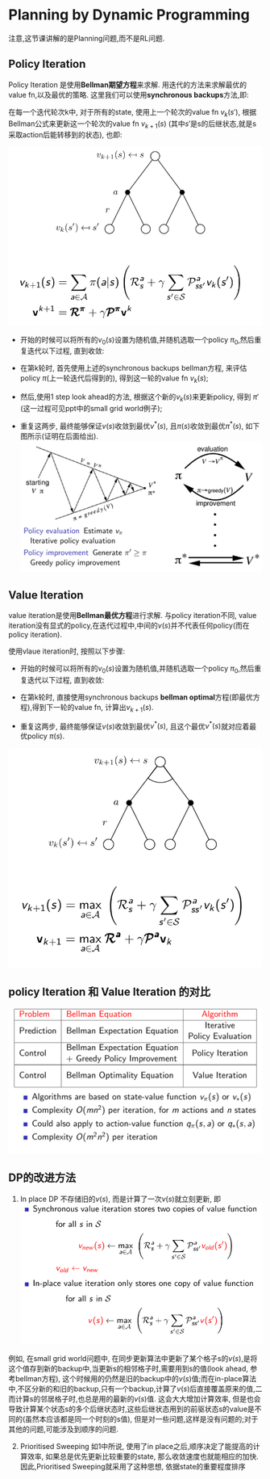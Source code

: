 #  Planning by Dynamic Programming

注意,这节课讲解的是Planning问题,而不是RL问题.

## Policy Iteration

Policy Iteration 是使用**Bellman期望方程**来求解. 用迭代的方法来求解最优的value fn,以及最优的策略.
这里我们可以使用**synchronous backups**方法,即:

在每一个迭代轮次k中, 对于所有的state, 使用上一个轮次的value fn $v_k(s')$, 根据Bellman公式来更新这一个轮次的value fn $v_{k+1}(s)$ (其中$s'$是s的后继状态,就是s采取action后能转移到的状态), 也即:

![title](https://raw.githubusercontent.com/HViktorTsoi/gitnote-image/master/gitnote/2019/05/28/1558975694364-1558975694365.png)

- 开始的时候可以将所有的$v_0(s)$设置为随机值,并随机选取一个policy  $\pi_0$,然后重复迭代以下过程, 直到收敛:

- 在第k轮时, 首先使用上述的synchronous backups bellman方程, 来评估policy $\pi$(上一轮迭代后得到的), 得到这一轮的value fn $v_k(s)$;

- 然后,使用1 step look ahead的方法, 根据这个新的$v_k(s)$来更新policy, 得到 $\pi'$(这一过程可见ppt中的small grid world例子);

- 重复这两步, 最终能够保证$v(s)$收敛到最优$v^*(s)$, 且$\pi(s)$收敛到最优$\pi^*(s)$, 如下图所示(证明在后面给出).
![title](https://raw.githubusercontent.com/HViktorTsoi/gitnote-image/master/gitnote/2019/05/28/1558976217618-1558976217623.png)

## Value Iteration

value iteration是使用**Bellman最优方程**进行求解.
与policy iteration不同, value iteration没有显式的policy,在迭代过程中,中间的$v(s)$并不代表任何policy(而在policy iteration).

使用vlaue iteration时, 按照以下步骤:

- 开始的时候可以将所有的$v_0(s)$设置为随机值,并随机选取一个policy  $\pi_0$,然后重复迭代以下过程, 直到收敛:

- 在第k轮时, 直接使用synchronous backups **bellman optimal**方程(即最优方程),得到下一轮的value fn, 计算出$v_{k+1}(s)$.

- 重复这两步, 最终能够保证$v(s)$收敛到最优$v^*(s)$, 且这个最优$v^*(s)$就对应着最优policy $\pi(s)$.

![title](https://raw.githubusercontent.com/HViktorTsoi/gitnote-image/master/gitnote/2019/05/29/1559059488985-1559059488991.png)

## policy Iteration 和 Value Iteration 的对比
![title](https://raw.githubusercontent.com/HViktorTsoi/gitnote-image/master/gitnote/2019/05/29/1559059648492-1559059648499.png)

## DP的改进方法

1. In place DP
不存储旧的$v(s)$,  而是计算了一次$v(s)$就立刻更新, 即
![title](https://raw.githubusercontent.com/HViktorTsoi/gitnote-image/master/gitnote/2019/05/29/1559060741000-1559060741001.png)

例如, 在small grid world问题中, 在同步更新算法中更新了某个格子s的$v(s)$,是将这个值存到新的backup中,当更新s的相邻格子时,需要用到s的值(look ahead, 参考bellman方程), 这个时候用的仍然是旧的backup中的$v(s)$值;而在in-place算法中,不区分新的和旧的backup,只有一个backup,计算了$v(s)$后直接覆盖原来的值,二而计算s的邻居格子时,也总是用的最新的$v(s)$值.
这会大大增加计算效率, 但是也会导致计算某个状态s的多个后继状态时,这些后继状态用到的前驱状态s的value是不同的(虽然本应该都是同一个时刻的s值), 但是对一些问题,这样是没有问题的;对于其他的问题,可能涉及到顺序的问题. 

2. Prioritised Sweeping
如1中所说, 使用了in place之后,顺序决定了能提高的计算效率, 如果总是优先更新比较重要的state, 那么收敛速度也就能相应的加快. 因此,Prioritised Sweeping就采用了这种思想, 依据state的重要程度排序
